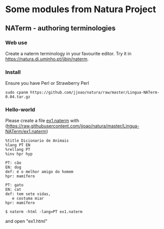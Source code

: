 # Some modules from Natura Project


## NATerm - authoring terminologies

### Web use

Create a naterm terminology in your favourite editor.
Try it in https://natura.di.uminho.pt/jjbin/naterm.

### Install

Ensure you have Perl or Strawberry Perl

```
sudo cpanm https://github.com/jjoao/natura/raw/master/Lingua-NATerm-0.04.tar.gz
```

### Hello-world

Please create a file [ex1.naterm](Lingua-NATerm/ex1.naterm) with (https://raw.githubusercontent.com/jjoao/natura/master/Lingua-NATerm/ex1.naterm)
```
%title Dicionario de Animais
%lang PT EN
%rellang PT
%inv hpr hyp

PT: cão
EN: dog
def: é o melhor amigo do homem
hpr: mamífero

PT: gato
EN: cat
def: tem sete vidas,
   e costuma miar
hpr: mamífero

```

```
$ naterm -html -lang=PT ex1.naterm
```

and open "ex1.html"

